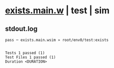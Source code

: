 # [exists.main.w](../../../../../../examples/tests/sdk_tests/bucket/exists.main.w) | test | sim

## stdout.log
```log
pass ─ exists.main.wsim » root/env0/test:exists
 
 
Tests 1 passed (1)
Test Files 1 passed (1)
Duration <DURATION>
```


